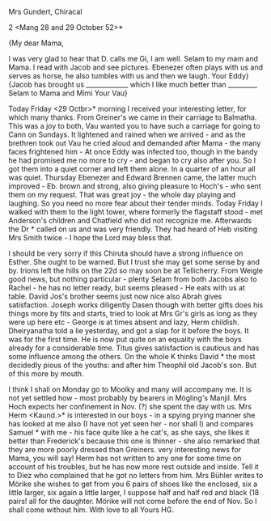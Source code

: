 Mrs Gundert, Chiracal

2 <Mang 28 and 29 October 52>*

{My dear Mama,

I was very glad to hear that D. calls me Gi, I am well. Selam to my mam and Mama. I read with Jacob and see pictures. Ebenezer often plays with us and serves as horse, he also tumbles with us and then we laugh. Your Eddy} 
{Jacob has brought us _____________ which I like much better than _________ Selam to Mama and Mimi Your Vau}

Today Friday <29 Octbr>* morning I received your interesting letter, for which many thanks. From Greiner's we came in their carriage to Balmatha. This was a joy to both, Vau wanted you to have such a carriage for going to Cann on Sundays. It lightened and rained when we arrived - and as the brethren took out Vau he cried aloud and demanded after Mama - the many faces frightened him - At once Eddy was infected too, though in the bandy he had promised me no more to cry - and began to cry also after you. So I got them into a quiet corner and left them alone. In a quarter of an hour all was quiet. Thursday Ebenezer and Edward Brennen came, the latter much improved - Eb. brown and strong, also giving pleasure to Hoch's - who sent them on my request. That was great joy - the whole day playing and laughing. So you need no more fear about their tender minds. Today Friday I walked with them to the light tower, where formerly the flagstaff stood - met Anderson's children and Chatfield who did not recognize me. Afterwards the Dr <Foulis>* called on us and was very friendly. They had heard of Heb visiting Mrs Smith twice - I hope the Lord may bless that.

I should be very sorry if this Chiruta should have a strong influence on Esther. She ought to be warned. But I trust she may get some sense by and by. Irions left the hills on the 22d so may soon be at Tellicherry. From Weigle good news, but nothing particular - plenty Selam from both Jacobs also to Rachel - he has no letter ready, but seems pleased - He eats with us at table. David Jos's brother seems just now nice also Abrah gives satisfaction. Joseph works diligently Dasen though with better gifts does his things more by fits and starts, tried to look at Mrs Gr's girls as long as they were up here etc - George is at times absent and lazy, Herm childish. Dheiryanatha told a lie yesterday, and got a slap for it before the boys. It was for the first time. He is now put quite on an equality with the boys already for a considerable time. Titus gives satisfaction is cautious and has some influence among the others. On the whole K thinks David <Jakobi>* the most decidedly pious of the youths: and after him Theophil old Jacob's son. But of this more by mouth.

I think I shall on Monday go to Moolky and many will accompany me. It is not yet settled how - most probably by bearers in Mögling's Manjil. Mrs Hoch expects her confinement in Nov. (?) she spent the day with us. Mrs Herm <Kaund.>* is interested in our boys - in a spying prying manner she has looked at me also (I have not yet seen her - nor shall I) and compares Samuel <Paul>* with me - his face quite like a he cat's, as she says, she likes it better than Frederick's because this one is thinner - she also remarked that they are more poorly dressed than Greiners. very interesting news for Mama, you will say! Herm has not written to any one for some time on account of his troubles, but he has now more rest outside and inside. Tell it to Diez who complained that he got no letters from him. 
Mrs Bühler writes to Mörike she wishes to get from you 6 pairs of shoes like the enclosed, six a little larger, six again a little larger, I suppose half and half red and black (18 pairs! all for the daughter. Mörike will not come before the end of Nov. So I shall come without him. With love to all
 Yours HG.

